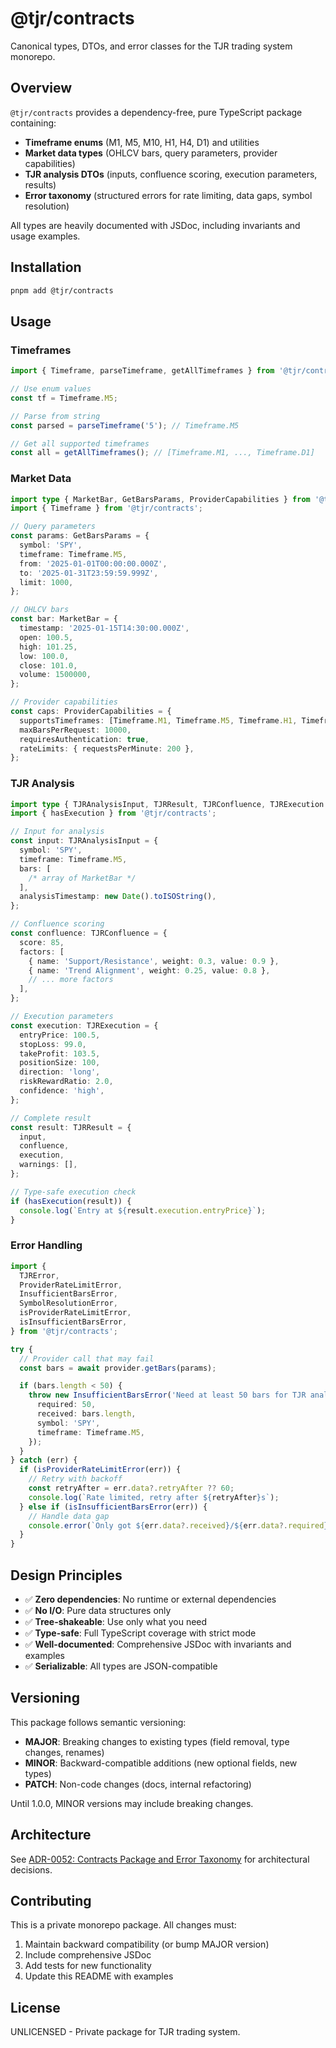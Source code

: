 # @tjr/contracts

Canonical types, DTOs, and error classes for the TJR trading system monorepo.

## Overview

`@tjr/contracts` provides a dependency-free, pure TypeScript package containing:

- **Timeframe enums** (M1, M5, M10, H1, H4, D1) and utilities
- **Market data types** (OHLCV bars, query parameters, provider capabilities)
- **TJR analysis DTOs** (inputs, confluence scoring, execution parameters, results)
- **Error taxonomy** (structured errors for rate limiting, data gaps, symbol resolution)

All types are heavily documented with JSDoc, including invariants and usage examples.

## Installation

```bash
pnpm add @tjr/contracts
```

## Usage

### Timeframes

```typescript
import { Timeframe, parseTimeframe, getAllTimeframes } from '@tjr/contracts';

// Use enum values
const tf = Timeframe.M5;

// Parse from string
const parsed = parseTimeframe('5'); // Timeframe.M5

// Get all supported timeframes
const all = getAllTimeframes(); // [Timeframe.M1, ..., Timeframe.D1]
```

### Market Data

```typescript
import type { MarketBar, GetBarsParams, ProviderCapabilities } from '@tjr/contracts';
import { Timeframe } from '@tjr/contracts';

// Query parameters
const params: GetBarsParams = {
  symbol: 'SPY',
  timeframe: Timeframe.M5,
  from: '2025-01-01T00:00:00.000Z',
  to: '2025-01-31T23:59:59.999Z',
  limit: 1000,
};

// OHLCV bars
const bar: MarketBar = {
  timestamp: '2025-01-15T14:30:00.000Z',
  open: 100.5,
  high: 101.25,
  low: 100.0,
  close: 101.0,
  volume: 1500000,
};

// Provider capabilities
const caps: ProviderCapabilities = {
  supportsTimeframes: [Timeframe.M1, Timeframe.M5, Timeframe.H1, Timeframe.D1],
  maxBarsPerRequest: 10000,
  requiresAuthentication: true,
  rateLimits: { requestsPerMinute: 200 },
};
```

### TJR Analysis

```typescript
import type { TJRAnalysisInput, TJRResult, TJRConfluence, TJRExecution } from '@tjr/contracts';
import { hasExecution } from '@tjr/contracts';

// Input for analysis
const input: TJRAnalysisInput = {
  symbol: 'SPY',
  timeframe: Timeframe.M5,
  bars: [
    /* array of MarketBar */
  ],
  analysisTimestamp: new Date().toISOString(),
};

// Confluence scoring
const confluence: TJRConfluence = {
  score: 85,
  factors: [
    { name: 'Support/Resistance', weight: 0.3, value: 0.9 },
    { name: 'Trend Alignment', weight: 0.25, value: 0.8 },
    // ... more factors
  ],
};

// Execution parameters
const execution: TJRExecution = {
  entryPrice: 100.5,
  stopLoss: 99.0,
  takeProfit: 103.5,
  positionSize: 100,
  direction: 'long',
  riskRewardRatio: 2.0,
  confidence: 'high',
};

// Complete result
const result: TJRResult = {
  input,
  confluence,
  execution,
  warnings: [],
};

// Type-safe execution check
if (hasExecution(result)) {
  console.log(`Entry at ${result.execution.entryPrice}`);
}
```

### Error Handling

```typescript
import {
  TJRError,
  ProviderRateLimitError,
  InsufficientBarsError,
  SymbolResolutionError,
  isProviderRateLimitError,
  isInsufficientBarsError,
} from '@tjr/contracts';

try {
  // Provider call that may fail
  const bars = await provider.getBars(params);

  if (bars.length < 50) {
    throw new InsufficientBarsError('Need at least 50 bars for TJR analysis', {
      required: 50,
      received: bars.length,
      symbol: 'SPY',
      timeframe: Timeframe.M5,
    });
  }
} catch (err) {
  if (isProviderRateLimitError(err)) {
    // Retry with backoff
    const retryAfter = err.data?.retryAfter ?? 60;
    console.log(`Rate limited, retry after ${retryAfter}s`);
  } else if (isInsufficientBarsError(err)) {
    // Handle data gap
    console.error(`Only got ${err.data?.received}/${err.data?.required} bars`);
  }
}
```

## Design Principles

- ✅ **Zero dependencies**: No runtime or external dependencies
- ✅ **No I/O**: Pure data structures only
- ✅ **Tree-shakeable**: Use only what you need
- ✅ **Type-safe**: Full TypeScript coverage with strict mode
- ✅ **Well-documented**: Comprehensive JSDoc with invariants and examples
- ✅ **Serializable**: All types are JSON-compatible

## Versioning

This package follows semantic versioning:

- **MAJOR**: Breaking changes to existing types (field removal, type changes, renames)
- **MINOR**: Backward-compatible additions (new optional fields, new types)
- **PATCH**: Non-code changes (docs, internal refactoring)

Until 1.0.0, MINOR versions may include breaking changes.

## Architecture

See [ADR-0052: Contracts Package and Error Taxonomy](../../docs/adr/ADR-0052-contracts-and-errors.md) for architectural decisions.

## Contributing

This is a private monorepo package. All changes must:

1. Maintain backward compatibility (or bump MAJOR version)
2. Include comprehensive JSDoc
3. Add tests for new functionality
4. Update this README with examples

## License

UNLICENSED - Private package for TJR trading system.
